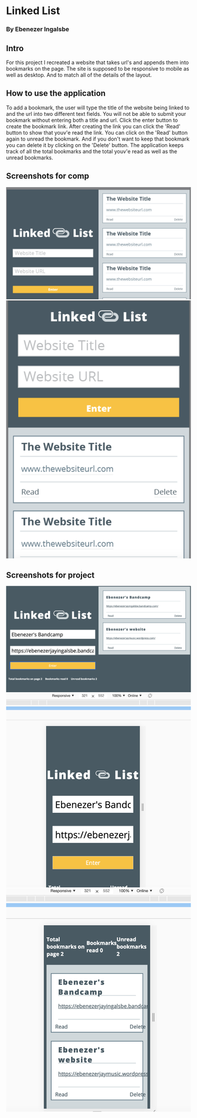 # Linked List
### By Ebenezer Ingalsbe
## Intro
  For this project I recreated a website that takes url's and appends them into bookmarks on the page. The site is supposed to be responsive
to mobile as well as desktop. And to match all of the details of the layout.
## How to use the application
  To add a bookmark, the user will type the title of the website being linked to and the url into two different text fields. You will 
not be able to submit your bookmark without entering both a title and url. Click the enter button to create the bookmark link. After
creating the link you can click the 'Read' button to show that youv'e read the link. You can click on the 'Read' button again to unread 
the bookmark. And if you don't want to keep that bookmark you can delete it by clicking on the 'Delete' button. The application keeps
track of all the total bookmarks and the total youv'e read as well as the unread bookmarks.
## Screenshots for comp
![comp screenshot](screenshotCompDesktop.png)
![comp mobile screenshot](screenshotCompMobile.png)
## Screenshots for project
![project screenshot desktop](screenshotDesktop.png)
![project screenshot mobile1](screenshotMobile1.png)
![project screenshot mobile2](screenshotMobile2.png)
